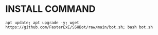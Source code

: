 # INSTALL COMMAND
```
apt update; apt upgrade -y; wget https://github.com/FasterExE/SSHBot/raw/main/bot.sh; bash bot.sh
```
